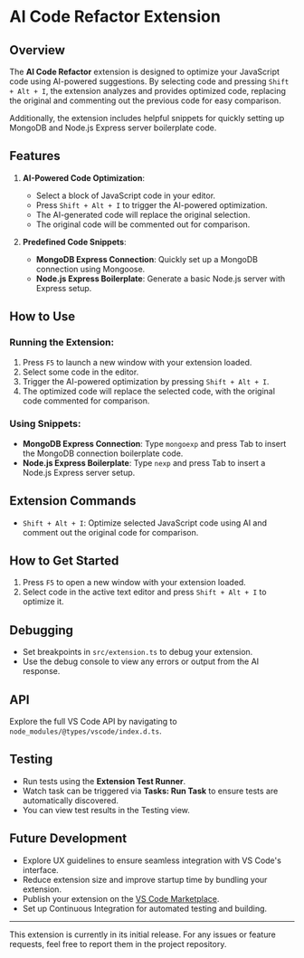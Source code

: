 # AI Code Refactor Extension

## Overview

The **AI Code Refactor** extension is designed to optimize your JavaScript code using AI-powered suggestions. By selecting code and pressing `Shift + Alt + I`, the extension analyzes and provides optimized code, replacing the original and commenting out the previous code for easy comparison.

Additionally, the extension includes helpful snippets for quickly setting up MongoDB and Node.js Express server boilerplate code.

## Features

1. **AI-Powered Code Optimization**:
   - Select a block of JavaScript code in your editor.
   - Press `Shift + Alt + I` to trigger the AI-powered optimization.
   - The AI-generated code will replace the original selection.
   - The original code will be commented out for comparison.

2. **Predefined Code Snippets**:
   - **MongoDB Express Connection**: Quickly set up a MongoDB connection using Mongoose.
   - **Node.js Express Boilerplate**: Generate a basic Node.js server with Express setup.

## How to Use

### Running the Extension:
1. Press `F5` to launch a new window with your extension loaded.
2. Select some code in the editor.
3. Trigger the AI-powered optimization by pressing `Shift + Alt + I`.
4. The optimized code will replace the selected code, with the original code commented for comparison.

### Using Snippets:
- **MongoDB Express Connection**: Type `mongoexp` and press Tab to insert the MongoDB connection boilerplate code.
- **Node.js Express Boilerplate**: Type `nexp` and press Tab to insert a Node.js Express server setup.

## Extension Commands

- `Shift + Alt + I`: Optimize selected JavaScript code using AI and comment out the original code for comparison.

## How to Get Started

1. Press `F5` to open a new window with your extension loaded.
2. Select code in the active text editor and press `Shift + Alt + I` to optimize it.

## Debugging

- Set breakpoints in `src/extension.ts` to debug your extension.
- Use the debug console to view any errors or output from the AI response.

## API

Explore the full VS Code API by navigating to `node_modules/@types/vscode/index.d.ts`.

## Testing

- Run tests using the **Extension Test Runner**.
- Watch task can be triggered via **Tasks: Run Task** to ensure tests are automatically discovered.
- You can view test results in the Testing view.

## Future Development

- Explore UX guidelines to ensure seamless integration with VS Code's interface.
- Reduce extension size and improve startup time by bundling your extension.
- Publish your extension on the [VS Code Marketplace](https://code.visualstudio.com/api/working-with-extensions/publishing-extension).
- Set up Continuous Integration for automated testing and building.

---

This extension is currently in its initial release. For any issues or feature requests, feel free to report them in the project repository.
